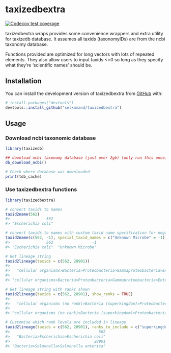 
<!-- README.md is generated from README.Rmd. Please edit that file -->

# taxizedbextra

<!-- badges: start -->

[![Codecov test
coverage](https://codecov.io/gh/selkamand/taxizedbextra/branch/master/graph/badge.svg)](https://app.codecov.io/gh/selkamand/taxizedbextra?branch=master)
<!-- badges: end -->

taxizedbextra wraps provides some convenience wrappers and extra utility
for taxizedb database. It assumes all taxids (taxonomyIDs) are from the
ncbi taxonomy database.

Functions provided are optimized for long vectors with lots of repeated
elements. They also allow users to input taxids \<=0 so long as they
specify what they’re ‘scientific names’ should be.

## Installation

You can install the development version of taxizedbextra from
[GitHub](https://github.com/) with:

``` r
# install.packages("devtools")
devtools::install_github("selkamand/taxizedbextra")
```

## Usage

### Download ncbi taxonomic database

``` r
library(taxizedb)

## download ncbi taxonomy database (just over 2gb) (only run this once)
db_download_ncbi()

# Check where database was downloaded
print(tdb_cache)
```

### Use taxizedbextra functions

``` r
library(taxizedbextra)

# convert taxids to names
taxid2name(562)
#>                562 
#> "Escherichia coli"

# convert taxids to names with custom taxid name specification for negative taxids
taxid2name(c(562, -1), special_taxid_names = c("Unknown Microbe" = -1))
#>                562                 -1 
#> "Escherichia coli"  "Unknown Microbe"

# Get lineage string
taxid2lineage(taxids = c(562, 28901))
#>                                                                                                                                 562 
#>   "cellular organisms>Bacteria>Proteobacteria>Gammaproteobacteria>Enterobacterales>Enterobacteriaceae>Escherichia>Escherichia coli" 
#>                                                                                                                               28901 
#> "cellular organisms>Bacteria>Proteobacteria>Gammaproteobacteria>Enterobacterales>Enterobacteriaceae>Salmonella>Salmonella enterica"

# Get lineage string with ranks shown
taxid2lineage(taxids = c(562, 28901), show_ranks = TRUE)
#>                                                                                                                                                                                                              562 
#>   "cellular organisms (no rank)>Bacteria (superkingdom)>Proteobacteria (phylum)>Gammaproteobacteria (class)>Enterobacterales (order)>Enterobacteriaceae (family)>Escherichia (genus)>Escherichia coli (species)" 
#>                                                                                                                                                                                                            28901 
#> "cellular organisms (no rank)>Bacteria (superkingdom)>Proteobacteria (phylum)>Gammaproteobacteria (class)>Enterobacterales (order)>Enterobacteriaceae (family)>Salmonella (genus)>Salmonella enterica (species)"

# Customise which rank levels are included in lineage
taxid2lineage(taxids = c(562, 28901), ranks_to_include = c("superkingdom","genus", "species"))
#>                                       562 
#>   "Bacteria>Escherichia>Escherichia coli" 
#>                                     28901 
#> "Bacteria>Salmonella>Salmonella enterica"
```
